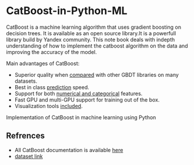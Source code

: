# CatBoost-in-Python-ML

CatBoost is a machine learning algorithm that uses gradient boosting on decision trees. It is available as an open source library.It is a powerfull library build by Yandex community. This note book deals with indepth understanding of how to implement the catboost algorithm on the data and improving the accuracy of the model.

Main advantages of CatBoost:
  - Superior quality when [compared](https://github.com/catboost/benchmarks/blob/master/README.md) with other GBDT libraries on many datasets.
  - Best in class [prediction](https://catboost.ai/docs/concepts/c-plus-plus-api.html) speed.
  - Support for both [numerical and categorical](https://catboost.ai/docs/concepts/algorithm-main-stages.html) features.
  - Fast GPU and multi-GPU support for training out of the box.
  - Visualization tools [included](https://catboost.ai/docs/features/visualization.html).
  
Implementation of CatBoost in machine learning using Python

Refrences
-------
- All CatBoost documentation is available [here](https://catboost.ai/docs/concepts/about.html)
- [dataset link](https://archive.ics.uci.edu/ml/datasets/breast+cancer+wisconsin+(diagnostic))
